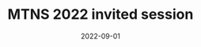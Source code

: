 ---
id: 202209MTNS
title: MTNS 2022 invited session
excerpt: Joel, Ben and I put together an invited session at the 2022 MTNS.
date: 2022-09-01
exturl: https://ifac.papercept.net/conferences/conferences/MTNS22/program/MTNS22_ContentListWeb_3.html#weam_h19
---